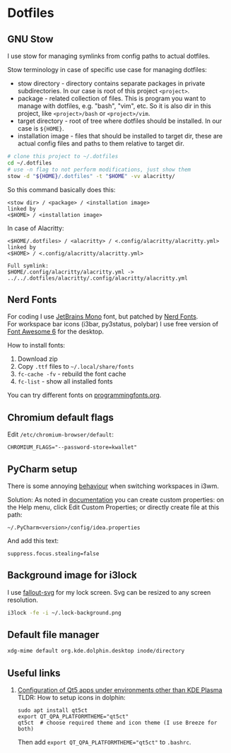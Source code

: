 # Dotfiles

## GNU Stow
I use stow for managing symlinks from config paths to actual dotfiles.

Stow terminology in case of specific use case for managing dotfiles:
* stow directory - directory contains separate packages in private subdirectories.
  In our case is root of this project `<project>`.
* package - related collection of files. This is program you want to manage with dotfiles, e.g.
  "bash", "vim", etc. So it is also dir in this project, like `<project>/bash` or `<project>/vim`.
* target directory - root of tree where dotfiles should be installed. In our case
  is `${HOME}`.
* installation image - files that should be installed to target dir,
  these are actual config files and paths to them relative to target dir.

```bash
# clone this project to ~/.dotfiles
cd ~/.dotfiles
# use -n flag to not perform modifications, just show them
stow -d "${HOME}/.dotfiles" -t "$HOME" -vv alacritty/
```

So this command basically does this:
```
<stow dir> / <package> / <installation image>
linked by
<$HOME> / <installation image>
```
In case of Alacritty:
```
<$HOME/.dotfiles> / <alacritty> / <.config/alacritty/alacritty.yml>
linked by
<$HOME> / <.config/alacritty/alacritty.yml>

Full symlink:
$HOME/.config/alacritty/alacritty.yml -> ../../.dotfiles/alacritty/.config/alacritty/alacritty.yml
```

## Nerd Fonts
For coding I use [JetBrains Mono](https://www.jetbrains.com/lp/mono/) font,
but patched by [Nerd Fonts](https://www.nerdfonts.com).  
For workspace bar icons (i3bar, py3status, polybar) I use free version of
[Font Awesome 6](https://fontawesome.com/download) for the desktop.

How to install fonts:
1. Download zip
1. Copy `.ttf` files to `~/.local/share/fonts`
1. `fc-cache -fv` - rebuild the font cache
1. `fc-list` - show all installed fonts

You can try different fonts on [programmingfonts.org](https://www.programmingfonts.org/#jetbrainsmono).

## Chromium default flags
Edit `/etc/chromium-browser/default`:
```
CHROMIUM_FLAGS="--password-store=kwallet"
```

## PyCharm setup
There is some annoying
[behaviour](https://intellij-support.jetbrains.com/hc/en-us/community/posts/360001411659-Lose-Focus-after-Switching-Workspace-in-i3wm)
when switching workspaces in i3wm.

Solution: As noted in
[documentation](https://www.jetbrains.com/help/pycharm/file-idea-properties.html)
you can create custom properties: on the Help menu, click Edit Custom Properties;
or directly create file at this path:
```
~/.PyCharm<version>/config/idea.properties
```
And add this text:
```
suppress.focus.stealing=false
```

## Background image for i3lock
I use [fallout-svg](https://github.com/artslob/fallout-svg) for my lock screen.
Svg can be resized to any screen resolution.

```bash
i3lock -fe -i ~/.lock-background.png
```

## Default file manager
```bash
xdg-mime default org.kde.dolphin.desktop inode/directory
```

## Useful links
1. [Configuration of Qt5 apps under environments other than KDE Plasma](https://wiki.archlinux.org/index.php/Qt#Configuration_of_Qt5_apps_under_environments_other_than_KDE_Plasma)  
    TLDR: How to setup icons in dolphin:
    ```
    sudo apt install qt5ct
    export QT_QPA_PLATFORMTHEME="qt5ct"
    qt5ct  # choose required theme and icon theme (I use Breeze for both)
    ```
    Then add `export QT_QPA_PLATFORMTHEME="qt5ct"` to `.bashrc`.
